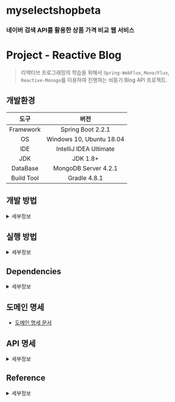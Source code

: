 # myselectshopbeta
### 네이버 검색 API를 활용한 상품 가격 비교 웹 서비스



Project - Reactive Blog
===

> 리액티브 프로그래밍의 학습을 위해서 `Spring-WebFlux`, `Mono/Flux`, `Reactive-Monogo`를 이용하여 진행하는 비동기 Blog API 프로젝트. 

## 개발환경

|도구|버전|
|:---:|:---:|
| Framework |Spring Boot 2.2.1 |
| OS |Windows 10, Ubuntu 18.04|
| IDE |IntelliJ IDEA Ultimate |
| JDK |JDK 1.8+|
| DataBase |MongoDB Server 4.2.1|
| Build Tool | Gradle 4.8.1 |

## 개발 방법
<details><summary>세부정보</summary>

* 개발과 관련된 모든 이야기는 [Issues](https://github.com/donghL-dev/Reactive-Blog/issues)에서 진행합니다.

* `API` 및 도메인 명세를 기반으로 개발을 진행하며, 명세에 변경사항이 생길 경우 빠른 시일내에 최신화 합니다.

* **Fork**를 통한 `PR`을 지향합니다.

* 아래와 같은 `Git Workflow`를 지향하며 지키려고 노력합니다. ([참고](https://nvie.com/posts/a-successful-git-branching-model/?))

    <img width=750, height=850, src="https://camo.githubusercontent.com/7f2539ff6001fe7700853313e7cdb7fd4602e16a/68747470733a2f2f6e7669652e636f6d2f696d672f6769742d6d6f64656c4032782e706e67">

</details>

## 실행 방법
<details><summary>세부정보</summary>

* 준비사항.

    * `Gradle` or `IntelliJ IDEA`

    * `JDK` (>= 1.8)

    * `Spring Boot` (>= 2.x)

* 저장소를 `clone`

    ```bash
    $ git clone https://github.com/donghL-dev/Reactive-Blog.git
    ```

* 데이터 베이스는 `MongoDB`를 사용해야 합니다.

* 프로젝트 내 `Reactive-Blog\src\main\resources` 경로에 `application.yml` 생성.

    * 밑의 양식대로 내용을 채운 뒤, `application.yml`에 삽입.
    <br>

    ```yml
    spring:
        data:
            mongodb:
                host: # 본인의 DB 서버 주소를 넣으면 되는데, 왠만하면 localhost입니다.
                port: # 본인의 DB 서버 PORT 왠만하면 27017입니다.
                database: # 본인의 데이터베이스 이름을 기재하시면 됩니다.
    ```

* `IntelliJ IDEA`(>= 2018.3)에서 해당 프로젝트를 `Open`

    * 또는 터미널을 열어서 프로젝트 경로에 진입해서 다음 명령어를 실행.

    * `Windows 10`

        ```bash
        $ gradlew bootRun
        ```

    * `Ubuntu 18.04`

        ```
        $ ./gradlew bootRun
        ```

</details>

## Dependencies
<details><summary>세부정보</summary>

* `Spring Reactive Web`

* `Spring Data Reactive MongoDB`

* `Embedded MongoDB Database`

* `Spring Security`

* `Lombok`

</details>

## 도메인 명세

* [도메인 명세 문서](https://www.notion.so/dhlab/52ff6bb691934fbabeca5287bc32dffb)

## API 명세 
<details><summary>세부정보</summary>

* 모든 `API`에 대한 반환은 `Content-Type: application/json; charset=utf-8`를 기본으로 합니다.

* 인증(`auth`)은 `HTTP` 헤더를 사용해서 진행됩니다.<br>

    | Key | Value |
    |:---:|:---:|
    | Content-Type | `application/json` |
    | Authorization | `token` |

* `Response`

    * `User`

        ```json
        {
            "user": {
                "email": "...",
                "token": "...",
                "username": "...",
                "bio": "...",
                "image": null
            }
        }
        ```
    
    * `Profile`

        ```json
        {
            "profile": {
                "username": "...",
                "bio": "...",
                "image": "...",
                "following": false
            }
        }
        ```

    * `Single Article`

        ```json
        {
            "article": {
                "slug": "...",
                "title": "...",
                "description": "...?",
                "body": "...",
                "tagList": ["...", "..."],
                "createdAt": "9999-99-99T00:00:00.000Z",
                "updatedAt": "9999-99-99T00:00:00.000Z",
                "favorited": false,
                "favoritesCount": 0,
                "author": {
                    "username": "...",
                    "bio": "...",
                    "image": "...",
                    "following": false
                }
            }
        }
        ```
    
    * `Multiple Article`

        ```json
        {
            "articles":[{
                "slug": "...",
                "title": "...",
                "description": "...?",
                "body": "...",
                "tagList": ["...", "..."],
                "createdAt": "9999-99-99T00:00:00.000Z",
                "updatedAt": "9999-99-99T00:00:00.000Z",
                "favorited": false,
                "favoritesCount": 0,
                "author": {
                    "username": "...",
                    "bio": "...",
                    "image": "...",
                    "following": false
                }
            }, {
                "slug": "...",
                "title": "...",
                "description": "...?",
                "body": "...",
                "tagList": ["...", "..."],
                "createdAt": "9999-99-99T00:00:00.000Z",
                "updatedAt": "9999-99-99T00:00:00.000Z",
                "favorited": false,
                "favoritesCount": 0,
                "author": {
                    "username": "...",
                    "bio": "...",
                    "image": "...",
                    "following": false
                }
            }],
            "articlesCount": 2
        }
        ```

    * `Single Comment`

        ```json
        {
            "comment": {
                "id": 1,
                "createdAt": "9999-99-99T00:00:00.000Z",
                "updatedAt": "9999-99-99T00:00:00.000Z",
                "body": "...",
                "author": {
                    "username": "...",
                    "bio": "...",
                    "image": "...",
                    "following": false
                }
            }
        }
        ```
    
    * `Multiple Comments`

        ```json
        {
            "comments": [{
                "id": 1,
                "createdAt": "9999-99-99T00:00:00.000Z",
                "updatedAt": "9999-99-99T00:00:00.000Z",
                "body": "...",
                "author": {
                    "username": "...",
                    "bio": "...",
                    "image": "...",
                    "following": false
                }
            },{
                "id": 1,
                "createdAt": "9999-99-99T00:00:00.000Z",
                "updatedAt": "9999-99-99T00:00:00.000Z",
                "body": "...",
                "author": {
                "username": "...",
                "bio": "...",
                "image": "...",
                "following": false
                }
            }]
        }
        ```
    
    * `List of Tags`

        ```json
        {
            "tags": [
                "reactjs",
                "angularjs"
            ]
        }
        ```

    * `Errors and Status Codes`

        ```json
        {
            "errors":{
                "body": [
                    "..."
                ]
            }
        }
        ```
    
    * `Default Success Code`

        ```json
        {
            "body": {
                "status": "200 OK",
                "message": "Your request has been successfully processed."
            }
        }
        ```

* 대표적인 에러 코드

    * `401 for Unauthorized requests`

    * `400 for Bad requests`

    * `404 for Not found requests`

* End Point

    * 사용자 및 로그인 <br><br>

    | Title | HTTP Method | URL | Request | Response | Auth
    |:---:|:---:|:---:|:---:|:---:|:---:|
    | `Registration` | `POST` | `/api/users` | `{ "user":{ "username": "sangkon", "email": "me@sangkon.com", "password": "qwer1234" } }` | `User` | `NO`
    | `Authentication` | `POST` | `/api/users/login` | `{ "user":{ "email": "demo@demo.com", "password": "X12345678" } }` | `User` | `No`
    | `Authentication expiration` | `POST` | `/api/users/logout` |  | `Default Success Code` | `YES`
    | `Current User` | `GET` | `/api/user` |  | `Current User` | `YES`
    | `Update User` | `PUT` | `/api/user` | `{ "user":{ "email": "me@sangkon.com", "bio": "Java developer", "image": "image URL" } }` | `User` | `YES`
    | `Get Profile` | `GET` | `/api/profiles/:username` |  | `Profile` | `NO`
    | `Fallow User` | `POST` | `/api/profiles/:username/follow` |  | `Profile` | `YES`
    | `Unfallow User` | `DELETE` | `/api/profiles/:username/follow` |  | `Profile` | `YES`
    
    * 블로그 내용 <br><br>

    | Title | HTTP Method | URL | Request | Response | Auth
    |:---:|:---:|:---:|:---:|:---:|:---:|
    | `List Articles` | `GET` | `/api/articles` |  | `Multiple Articles` | `NO`
    | `Filter by tag` | `GET` | `/api/articles?tag=springboot` |  | `Multiple Articles` | `NO`
    | `Filter by author` | `GET` | `/api/articles?author=demo` |  | `Multiple Articles` | `NO`
    | `Favorited by user` | `GET` | `/api/articles?favorited=demo` |  | `Multiple Articles` | `NO`
    | `Limit number of articles` | `GET` | `/api/articles?limit=20` |  | `Multiple Articles` | `NO`
    | `Offset/skip number of articles` | `GET` | `/api/articles?offset=0` |  | `Multiple Articles` | `NO`
    | `Feed Articles` | `GET` | `/api/articles/feed` |  | `Multiple Articles` | `YES`
    | `Get Articles` | `GET` | `/api/articles/:slug` |  | `Single article` | `YES`
    | `Create Article` | `POST` | `/api/articles` | `{ "article": { "title": "How to train your dragon", "description": "Ever wonder how?", "body": "You have to believe", "tagList": ["reactjs", "angularjs", "dragons"] } }` | `Single article` | `YES`
    | `Update Article` | `PUT` | `/api/articles/:slugs` | `{ "article": { "title": "Did you train your dragon?" } }` | `Single article` | `YES`
    | `Delete Article` | `DELETE` | `/api/articles/:slug` | | | `YES`
    | `Add Comments to an Article` | `POST` | `/api/articles/:slug/comments` | `{ "comment": { "body": "His name was my name too." } }` | `Single Comment` | `YES`
    | `Get Comments from an Article` | `GET` | `/api/articles/:slug/comments` | | `Multiple comments` | `NO`
    | `Delete Comment` | `DELETE` | `/api/articles/:slug/comments/:id` | | | `YES`
    | `Favorite Article` | `POST` | `/api/articles/:slug/favorite` | | `Single article` | `YES`
    | `Unfavorite Article` | `DELETE` | `/api/articles/:slug/favorite` | | `Single article` | `YES`
    | `Get Tags` | `GET` | `/api/tags` | | `List of Tags` | `NO`

</details>

## Reference
<details><summary>세부정보</summary>
<br>

* [Spring Seucrity 적용 및 JWT 토큰 관련 참고 페이지](https://medium.com/@ard333/authentication-and-authorization-using-jwt-on-spring-webflux-29b81f813e78?)

</details>
